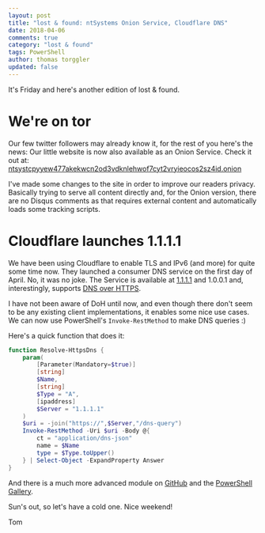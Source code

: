 ```yaml
---
layout: post
title: "lost & found: ntSystems Onion Service, Cloudflare DNS"
date: 2018-04-06
comments: true
category: "lost & found"
tags: PowerShell
author: thomas torggler
updated: false
---
```


It's Friday and here's another edition of lost & found.

<!-- more -->

# We're on tor

Our few twitter followers may already know it, for the rest of you here's the news: Our little website is now also available as an Onion Service. Check it out at: [ntsystcpyyew477akekwcn2od3vdknlehwof7cyt2vryieocos2sz4id.onion](http://ntsystcpyyew477akekwcn2od3vdknlehwof7cyt2vryieocos2sz4id.onion)

I've made some changes to the site in order to improve our readers privacy. Basically trying to serve all content directly and, for the Onion version, there are no Disqus comments as that requires external content and automatically loads some tracking scripts.

# Cloudflare launches 1.1.1.1

We have been using Cloudflare to enable TLS and IPv6 (and more) for quite some time now. They launched a consumer DNS service on the first day of April. No, it was no joke. The Service is available at [1.1.1.1](https://1.1.1.1) and 1.0.0.1 and, interestingly, supports [DNS over HTTPS](https://developers.cloudflare.com/1.1.1.1/dns-over-https/).

I have not been aware of DoH until now, and even though there don't seem to be any existing client implementations, it enables some nice use cases. We can now use PowerShell's `Invoke-RestMethod` to make DNS queries :)

Here's a quick function that does it:

```powershell
function Resolve-HttpsDns {
    param(
        [Parameter(Mandatory=$true)]
        [string]
        $Name,
        [string]
        $Type = "A",
        [ipaddress]
        $Server = "1.1.1.1"
    )
    $uri = -join("https://",$Server,"/dns-query")
    Invoke-RestMethod -Uri $uri -Body @{
        ct = "application/dns-json"
        name = $Name
        type = $Type.toUpper()
    } | Select-Object -ExpandProperty Answer
}
```

And there is a much more advanced module on [GitHub](https://github.com/markekraus/DNS.1.1.1.1) and the [PowerShell Gallery](https://www.powershellgallery.com/packages/DNS.1.1.1.1).

Sun's out, so let's have a cold one. Nice weekend!

Tom
